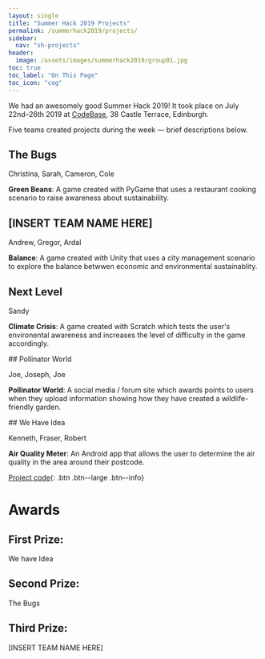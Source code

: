 ```yaml
--- 
layout: single
title: "Summer Hack 2019 Projects"
permalink: /summerhack2019/projects/
sidebar:
  nav: "sh-projects"
header:
  image: /assets/images/summerhack2019/group01.jpg
toc: true
toc_label: "On This Page"
toc_icon: "cog"
--- 
```


We had an awesomely good Summer Hack 2019! It took place on July 22nd&ndash;26th 2019 at [CodeBase](https://goo.gl/maps/KD9Gru6wjzr), 38 Castle Terrace, Edinburgh. 

Five teams created projects during the week &mdash; brief descriptions below.

<div class="block" markdown="1">

## The Bugs

Christina, Sarah, Cameron, Cole

**Green Beans**: A game created with PyGame that uses a restaurant cooking scenario to raise awareness about sustainability. 

<!-- [Project code](https://drive.google.com/file/d/1LI8jV3ZFxO_j60yYKfqQBTs8_dh8vr09/view){: .btn .btn--large .btn--info} -->
</div>

<div class="block" markdown="1">

## [INSERT TEAM NAME HERE]
Andrew, Gregor, Ardal


**Balance**: A game created with Unity that uses a city management scenario to explore the balance betwwen economic and environmental sustainablity. 

<!-- [Project code](https://github.com/CerysKitten25/coffee-cup){: .btn .btn--large .btn--info} -->
</div>

<div class="block" markdown="1">

## Next Level

Sandy

**Climate Crisis**: A game created with Scratch which tests the user's environental awareness and increases the level of difficulty in the game accordingly. 

<!-- [Project code](https://github.com/sonicpose/9044){: .btn .btn--large .btn--info} -->
</div> 

<div class="block" markdown="1">
## Pollinator World

Joe, Joseph, Joe

**Pollinator World**: A social media / forum site which awards points to users when they  upload information showing how they have created a wildlife-friendly garden. 

<!-- ![]({{ base_path }}/assets/images/summerhack2018/rocket.png){: .align-center} -->

<!-- [Project code](https://gitlab.com/brucekly/cyberstrike){: .btn .btn--large .btn--info}
 -->	
 </div>


<div class="block" markdown="1">
## We Have Idea

Kenneth, Fraser, Robert

**Air Quality Meter**: An Android app that allows the user to determine the air quality in the area around their postcode.

[Project code](https://github.com/Fraserbc/we_have_idea-clean_air){: .btn .btn--large .btn--info}
</div>


# Awards

## First Prize:
We have Idea

## Second Prize: 
The Bugs

## Third Prize: 
[INSERT TEAM NAME HERE]


